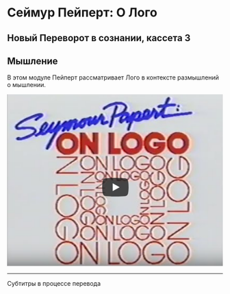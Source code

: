 # Сеймур Пейперт: О Лого
## Новый Переворот в сознании, кассета 3 
## Мышление

В этом модуле Пейперт рассматривает Лого в контексте размышлений о мышлении.

[![NM3](./images/spol_video.png)](https://youtu.be/A-WUKkPThss?autoplay=1)

---

Субтитры в процессе перевода